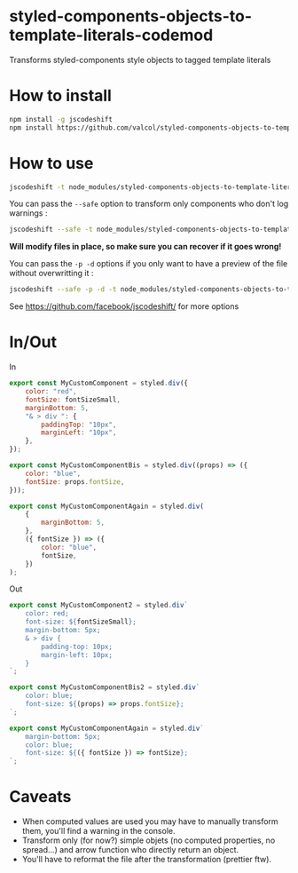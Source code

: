 # styled-components-objects-to-template-literals-codemod

Transforms styled-components style objects to tagged template literals

# How to install

```bash
npm install -g jscodeshift
npm install https://github.com/valcol/styled-components-objects-to-template-literals-codemod
```

# How to use

```bash
jscodeshift -t node_modules/styled-components-objects-to-template-literals-codemod <path>
```

You can pass the `--safe` option to transform only components who don't log warnings :

```bash
jscodeshift --safe -t node_modules/styled-components-objects-to-template-literals-codemod <path>
```

**Will modify files in place, so make sure you can recover if it goes wrong!**

You can pass the `-p -d` options if you only want to have a preview of the file without overwritting it :

```bash
jscodeshift --safe -p -d -t node_modules/styled-components-objects-to-template-literals-codemod <path>
```

See https://github.com/facebook/jscodeshift/ for more options

# In/Out

In

```js
export const MyCustomComponent = styled.div({
    color: "red",
    fontSize: fontSizeSmall,
    marginBottom: 5,
    "& > div ": {
        paddingTop: "10px",
        marginLeft: "10px",
    },
});

export const MyCustomComponentBis = styled.div((props) => ({
    color: "blue",
    fontSize: props.fontSize,
}));

export const MyCustomComponentAgain = styled.div(
    {
        marginBottom: 5,
    },
    ({ fontSize }) => ({
        color: "blue",
        fontSize,
    })
);
```

Out

```js
export const MyCustomComponent2 = styled.div`
    color: red;
    font-size: ${fontSizeSmall};
    margin-bottom: 5px;
    & > div {
        padding-top: 10px;
        margin-left: 10px;
    }
`;

export const MyCustomComponentBis2 = styled.div`
    color: blue;
    font-size: ${(props) => props.fontSize};
`;

export const MyCustomComponentAgain = styled.div`
    margin-bottom: 5px;
    color: blue;
    font-size: ${({ fontSize }) => fontSize};
`;
```

# Caveats

-   When computed values are used you may have to manually transform them, you'll find a warning in the console.
-   Transform only (for now?) simple objets (no computed properties, no spread...) and arrow function who directly return an object.
-   You'll have to reformat the file after the transformation (prettier ftw).
